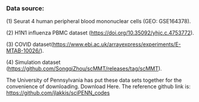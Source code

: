 ### Data source:

(1) Seurat 4 human peripheral blood mononuclear cells (GEO: GSE164378).

(2) H1N1 influenza PBMC dataset (https://doi.org/10.35092/yhjc.c.4753772).

(3) COVID dataset(https://www.ebi.ac.uk/arrayexpress/experiments/E-MTAB-10026/).

(4) Simulation dataset (https://github.com/SongqiZhou/scMMT/releases/tag/scMMT).

The University of Pennsylvania has put these data sets together for the convenience of downloading. Download Here. The reference github link is: https://github.com/jlakkis/sciPENN_codes
